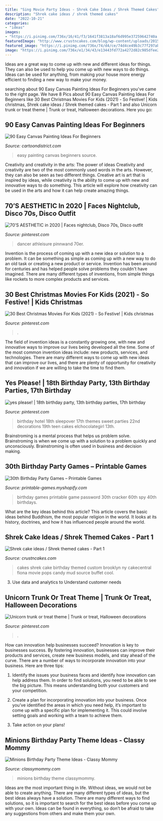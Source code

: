 ```yaml
---
title: "Sing Movie Party Ideas - Shrek Cake Ideas / Shrek Themed Cakes"
description: "Shrek cake ideas / shrek themed cakes"
date: "2022-10-21"
categories:
- "ideas"
images:
- "https://i.pinimg.com/736x/16/41/f3/1641f3813a18af6d995e37259642740a.jpg"
featuredImage: "http://www.crustncakes.com/blog/wp-content/uploads/2015/07/c43121443a24131862edb0bdef337266.jpg"
featured_image: "https://i.pinimg.com/736x/74/d4/ce/74d4ce49b3c77f297abc82b2b93c256b.jpg"
image: "https://i.pinimg.com/736x/e1/34/43/e13443fd772a4272d82c985dfee28ef3--nd-birthday-daughter-birthday.jpg"
---
```



Ideas are a great way to come up with new and different ideas for things. They can also be used to help you come up with new ways to do things. Ideas can be used for anything, from making your house more energy efficient to finding a new way to make your money.

	

		
searching about 90 Easy Canvas Painting Ideas For Beginners you've came to the right page. We have 8 Pics about 90 Easy Canvas Painting Ideas For Beginners like 30 Best Christmas Movies For Kids (2021) - So Festive! | Kids christmas, Shrek cake ideas / Shrek themed cakes - Part 1 and also Unicorn trunk or treat theme | Trunk or treat, Halloween decorations. Here you go:
		
    
## 90 Easy Canvas Painting Ideas For Beginners

<img loading=lazy src="http://www.cartoondistrict.com/wp-content/uploads/2017/06/Easy-Canvas-Painting-Ideas-For-Beginners16-1.jpg" onerror="this.onerror=null;this.src='https://tse2.mm.bing.net/th?id=OIP.x74ywo_6lFqgoTmFRqKvLQHaKQ&amp;pid=15.1';" alt="90 Easy Canvas Painting Ideas For Beginners">

_Source: cartoondistrict.com_

>easy painting canvas beginners source. 

	

Creativity and creativity in the arts: The power of ideas
Creativity and creativity are two of the most commonly used words in the arts. However, they can also be seen as two different things. Creative art is art that is inspired by ideas, while creativity is the ability to come up with new and innovative ways to do something. This article will explore how creativity can be used in the arts and how it can help create amazing things.

    
## 70’S AESTHETIC In 2020 | Faces Nightclub, Disco 70s, Disco Outfit

<img loading=lazy src="https://i.pinimg.com/736x/16/41/f3/1641f3813a18af6d995e37259642740a.jpg" onerror="this.onerror=null;this.src='https://tse4.mm.bing.net/th?id=OIP.7f1hbG6CQqCmKyyyfR8-1gHaLA&amp;pid=15.1';" alt="70’S AESTHETIC in 2020 | Faces nightclub, Disco 70s, Disco outfit">

_Source: pinterest.com_

>dancer athleisure pinnwand 70er. 

	

Invention is the process of coming up with a new idea or solution to a problem. It can be something as simple as coming up with a new way to do an old task or creating a new product or service. Invention has been around for centuries and has helped people solve problems they couldn't have imagined. There are many different types of inventions, from simple things like rockets to more complex products and services.

    
## 30 Best Christmas Movies For Kids (2021) - So Festive! | Kids Christmas

<img loading=lazy src="https://i.pinimg.com/736x/00/1f/e2/001fe2d83f0bc463438b7807ba8cc24d.jpg" onerror="this.onerror=null;this.src='https://tse4.mm.bing.net/th?id=OIP.NQwTrh8tLBxAxAp5SzTI8QHaNO&amp;pid=15.1';" alt="30 Best Christmas Movies For Kids (2021) - So Festive! | Kids christmas">

_Source: pinterest.com_

>. 

	

The field of invention ideas is a constantly growing one, with new and innovative ways to improve our lives being developed all the time. Some of the most common invention ideas include: new products, services, and technologies. There are many different ways to come up with new ideas that can improve our lives, and there are plenty of opportunity for creativity and innovation if we are willing to take the time to find them.

    
## Yes Please! | 18th Birthday Party, 13th Birthday Parties, 17th Birthday

<img loading=lazy src="https://i.pinimg.com/736x/e1/34/43/e13443fd772a4272d82c985dfee28ef3--nd-birthday-daughter-birthday.jpg" onerror="this.onerror=null;this.src='https://tse3.mm.bing.net/th?id=OIP.9SENn8VXC7H4AdGbPCLhqwHaNK&amp;pid=15.1';" alt="yes please! | 18th birthday party, 13th birthday parties, 17th birthday">

_Source: pinterest.com_

>birthday hotel 18th sleepover 17th themes sweet parties 22nd decorations 19th teen cakes elchocolategirl 13th. 

	

Brainstroming is a mental process that helps us problem solve. Brainstroming is when we come up with a solution to a problem quickly and unconsciously. Brainstroming is often used in business and decision making.

    
## 30th Birthday Party Games – Printable Games

<img loading=lazy src="http://cdn.shopify.com/s/files/1/0454/2101/products/Password-Cracker-Game_Page_1-M_grande.png?v=1399474316" onerror="this.onerror=null;this.src='https://tse2.mm.bing.net/th?id=OIP.KFHcxj1ZQyyg-iVPrTMBwwAAAA&amp;pid=15.1';" alt="30th Birthday Party Games – Printable Games">

_Source: printable-games.myshopify.com_

>birthday games printable game password 30th cracker 60th spy 40th birthdays. 

	

What are the key ideas behind this article?
This article covers the basic ideas behind Buddhism, the most popular religion in the world. It looks at its history, doctrines, and how it has influenced people around the world.

    
## Shrek Cake Ideas / Shrek Themed Cakes - Part 1

<img loading=lazy src="http://www.crustncakes.com/blog/wp-content/uploads/2015/07/c43121443a24131862edb0bdef337266.jpg" onerror="this.onerror=null;this.src='https://tse1.mm.bing.net/th?id=OIP.oFg_dqsXLajXKJor9mRmdgHaJ4&amp;pid=15.1';" alt="Shrek cake ideas / Shrek themed cakes - Part 1">

_Source: crustncakes.com_

>cakes shrek cake birthday themed custom brooklyn ny cakecentral fiona movie pops candy mud source buffet cool. 

	

3. Use data and analytics to Understand customer needs 

    
## Unicorn Trunk Or Treat Theme | Trunk Or Treat, Halloween Decorations

<img loading=lazy src="https://i.pinimg.com/736x/74/d4/ce/74d4ce49b3c77f297abc82b2b93c256b.jpg" onerror="this.onerror=null;this.src='https://tse4.mm.bing.net/th?id=OIP.NqdDv2sIY_snlcbIJygSAwHaJ3&amp;pid=15.1';" alt="Unicorn trunk or treat theme | Trunk or treat, Halloween decorations">

_Source: pinterest.com_

>. 

	

How can innovation help businesses succeed?
Innovation is key to businesses success. By fostering innovation, businesses can improve their products and services, create new business models, and stay ahead of the curve. There are a number of ways to incorporate innovation into your business. Here are three tips:
1. Identify the issues your business faces and identify how innovation can help address them. In order to find solutions, you need to be able to see the big picture. This means understanding both your customers and your competition.

2. Create a plan for incorporating innovation into your business. Once you’ve identified the areas in which you need help, it’s important to come up with a specific plan for implementing it. This could involve setting goals and working with a team to achieve them.

3. Take action on your plans!

    
## Minions Birthday Party Theme Ideas - Classy Mommy

<img loading=lazy src="http://classymommy.com/wp-content/uploads/2015/08/IMG_0598.jpg" onerror="this.onerror=null;this.src='https://tse1.mm.bing.net/th?id=OIP.9BjioKepljnWhUz8jmRmqAHaKX&amp;pid=15.1';" alt="Minions Birthday Party Theme Ideas - Classy Mommy">

_Source: classymommy.com_

>minions birthday theme classymommy. 

	

Ideas are the most important thing in life. Without ideas, we would not be able to create anything. There are many different types of ideas, but the best ideas always have a solution. There are many different ways to find solutions, so it is important to search for the best ideas before you come up with your own. Ideas can be found in everything, so don’t be afraid to take any suggestions from others and make them your own.

